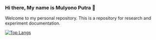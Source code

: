 ### Hi there, My name is Mulyono Putra 👋

Welcome to my personal repository.
This is a repository for research and experiment documentation.


[![Top Langs](https://github-readme-stats.vercel.app/api/top-langs/?username=MulyonoPutra&layout=compact)](https://github.com/MulyonoPutra/github-readme-stats)


<!--
**MulyonoPutra/MulyonoPutra** is a ✨ _special_ ✨ repository because its `README.md` (this file) appears on your GitHub profile.

Here are some ideas to get you started:

- 🔭 I’m currently working on ...
- 🌱 I’m currently learning ...
- 👯 I’m looking to collaborate on ...
- 🤔 I’m looking for help with ...
- 💬 Ask me about ...
- 📫 How to reach me: ...
- 😄 Pronouns: ...
- ⚡ Fun fact: ...
-->
